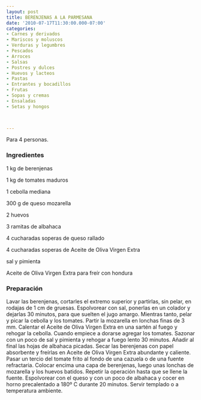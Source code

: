 ```yaml
---
layout: post
title: BERENJENAS A LA PARMESANA
date: '2010-07-17T11:30:00.000-07:00'
categories:
- Carnes y derivados
- Mariscos y moluscos
- Verduras y legumbres
- Pescados
- Arroces
- Salsas
- Postres y dulces
- Huevos y lacteos
- Pastas
- Entrantes y bocadillos
- Frutas
- Sopas y cremas
- Ensaladas
- Setas y hongos
 


---
```


Para 4 personas.

<h3>Ingredientes</h3>

1 kg de berenjenas

1 kg de tomates maduros

1 cebolla mediana

300 g de queso mozarella

2 huevos

3 ramitas de albahaca

4 cucharadas soperas de queso rallado

4 cucharadas soperas de Aceite de Oliva Virgen Extra

sal y pimienta

Aceite de Oliva Virgen Extra para freír con hondura

<h3>Preparación</h3>

Lavar las berenjenas, cortarles el extremo superior y partirlas, sin pelar, en rodajas de 1 cm de gruesas. Espolvorear con sal, ponerlas en un colador y dejarlas 30 minutos, para que suelten el jugo amargo. Mientras tanto, pelar y picar la cebolla y los tomates. Partir la mozarella en lonchas finas de 3 mm. Calentar el Aceite de Oliva Virgen Extra en una sartén al fuego y rehogar la cebolla. Cuando empiece a dorarse agregar los tomates. Sazonar con un poco de sal y pimienta y rehogar a fuego lento 30 minutos. Añadir al final las hojas de albahaca picadas. Secar las berenjenas con papel absorbente y freírlas en Aceite de Oliva Virgen Extra abundante y caliente. Pasar un tercio del tomate frito al fondo de una cazuela o de una fuente refractaria. Colocar encima una capa de berenjenas, luego unas lonchas de mozarella y los huevos batidos. Repetir la operación hasta que se llene la fuente. Espolvorear con el queso y con un poco de albahaca y cocer en horno precalentado a 180&ordm; C durante 20 minutos. Servir templado o a temperatura ambiente.

